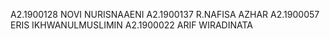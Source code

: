 A2.1900128 NOVI NURISNAAENI
A2.1900137 R.NAFISA AZHAR
A2.1900057 ERIS IKHWANULMUSLIMIN
A2.1900022 ARIF WIRADINATA
